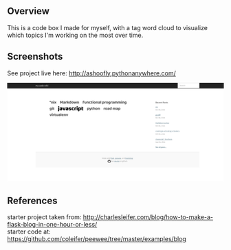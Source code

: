 
Overview
---------
This is a code box I made for myself, with a tag word cloud to visualize which topics I'm working on the most over time.  

Screenshots
------------
See project live here: http://ashoofly.pythonanywhere.com/

![alt tag](screenshots/example_blog.png "Screenshot")


References
-------------
starter project taken from: http://charlesleifer.com/blog/how-to-make-a-flask-blog-in-one-hour-or-less/  
starter code at: https://github.com/coleifer/peewee/tree/master/examples/blog

